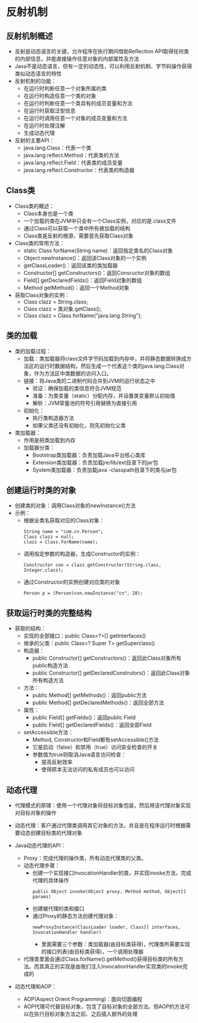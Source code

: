 # 反射机制

## 反射机制概述

  - 反射是动态语言的关键，允许程序在执行期间借助Reflection API取得任何类的内部信息，并能直接操作任意对象的内部属性及方法
  - Java不是动态语言，但有一定的动态性，可以利用反射机制、字节码操作获得类似动态语言的特性
  - 反射机制的功能：
    - 在运行时判断任意一个对象所属的类
    - 在运行时构造任意一个类的对象
    - 在运行时判断任意一个类具有的成员变量和方法
    - 在运行时获取泛型信息
    - 在运行时调用任意一个对象的成员变量和方法
    - 在运行时处理注解
    - 生成动态代理
  - 反射的主要API：
    - java.lang.Class：代表一个类
    - java.lang.reflect.Method：代表类的方法
    - java.lang.reflect.Field：代表类的成员变量
    - java.lang.reflect.Constructor：代表类的构造器
    
## Class类

  - Class类的概述：
    - Class本身也是一个类
    - 一个加载的类在JVM中只会有一个Class实例，对应的是.class文件
    - 通过Class可以获取一个类中所有被加载的结构
    - Class类是反射的根源，需要首先获取Class对象
  - Class类的常用方法：
    - static Class forName(String name)：返回指定类名的Class对象
    - Object newInstance()：返回该Class对象的一个实例
    - getClassLoader()：返回该类的类加载器
    - Constructor[] getConstructors()：返回Consructor对象的数组
    - Field[] getDeclaredFields()：返回Field对象的数组
    - Method getMethod()：返回一个Method对象
  - 获取Class对象的实例：
    - Class clazz = String.class;
    - Class clazz = 类对象.getClass();
    - Class clazz = Class.forName("java.lang.String");
    
## 类的加载

  - 类的加载过程：
    - 加载：类加载器将class文件字节码加载到内存中，并将静态数据转换成方法区的运行时数据结构，然后生成一个代表这个类的java.lang.Class对象，作为方法区中类数据的访问入口。
    - 链接：将Java类的二进制代码合并到JVM的运行状态之中
      - 验证：确保加载的类信息符合JVM规范
      - 准备：为类变量（static）分配内存，并设置类变量默认初始值
      - 解析：JVM常量池的符号引用替换为直接引用
    - 初始化：
      - 执行类构造器<clinit>方法
      - 如果父类还没有初始化，则先初始化父类
  - 类加载器：
    - 作用是把类加载到内存
    - 加载器分类：
      - Bootstrap类加载器：负责加载Java平台核心类库
      - Extension类加载器：负责加载jre/lib/ext目录下的jar包
      - System类加载器：负责加载java -classpath目录下的类与jar包
      
## 创建运行时类的对象
    
  - 创建类的对象：调用Class对象的newInstance()方法
  - 示例：
    - 根据全类名获取对应的Class对象：
      ```
      String name = "com.cn.Person";
      Class clazz = null;
      clazz = Class.forName(name);
      ```
    - 调用指定参数的构造器，生成Constructor的实例：
      ```
      Constructor con = clazz.getConstructor(String.class, Integer.class);
      ```
    - 通过Constructor的实例创建对应类的对象
      ```
      Person p = (Person)con.newInstance("cn", 28);
      ```
      
## 获取运行时类的完整结构

  - 获取的结构：
    - 实现的全部接口：public Class<?>[] getInterfaces()
    - 继承的父类：public Class<? Super T> getSuperclass()
    - 构造器：
      - public Constructor<T>[] getConstructors()：返回此Class对象所有public构造方法
      - public Constructor<T>[] getDeclaredConstrutors()：返回此Class对象所有构造方法
    - 方法：
      - public Method[] getMethods()：返回public方法
      - public Method[] getDeclaredMethods()：返回全部方法
    - 属性：
      - public Field[] getFields()：返回public Field
      - public Field[] getDeclaredFields()：返回全部Field
    - setAccessible方法：
      - Method, Constructor和Field都有setAccessible()方法
      - 它是启动（false）和禁用（true）访问安全检查的开关
      - 参数值为true则取消Java语言访问检查：
        - 提高反射效率
        - 使得原本无法访问的私有成员也可以访问

## 动态代理

  - 代理模式的原理：使用一个代理对象将目标对象包装，然后用该代理对象实现对目标对象的操作
  - 动态代理：客户通过代理类调用其它对象的方法，并且是在程序运行时根据需要动态创建目标类的代理对象
  - Java动态代理的API：
    - Proxy：完成代理的操作类，所有动态代理类的父类。
    - 动态代理步骤：
      - 创建一个实现接口InvocationHandler的类，并实现invoke方法，完成代理的具体操作
        ```
        public Object invoke(Object proxy, Method method, Object[] params)
        ```
      - 创建被代理的类和接口
      - 通过Proxy的静态方法创建代理对象：
        ```
        newProxyInstance(ClassLoader loader, Class[] interfaces, InvocationHandler handler)
        ```
        - 里面需要三个参数：类加载器(由目标类获得)，代理类所需要实现的接口列表(由目标类获得)，一个调用处理器
    - 代理类里面会通过Class.forName().getMethod()获得目标类的所有方法。而其真正的实现是由我们注入InvocationHandler实现类的invoke完成的
        
  - 动态代理和AOP：
    - AOP(Aspect Orient Programming)：面向切面编程
    - AOP代理可代替目标对象，包含了目标对象的全部方法。但AOP的方法可以在执行目标对象方法之前、之后插入额外的处理
    

 
